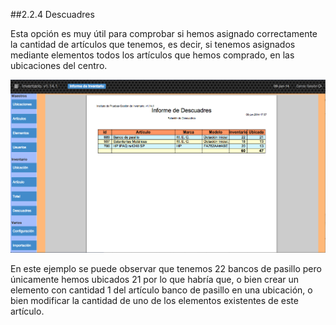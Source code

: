 ##2.2.4 Descuadres

Esta opción es muy útil para comprobar si hemos asignado correctamente la cantidad de artículos que tenemos, es decir, si tenemos asignados mediante elementos todos los artículos que hemos comprado, en las ubicaciones del centro.

![descuadres](img/descuadres.png)

En este ejemplo se puede observar que tenemos 22 bancos de pasillo pero únicamente hemos ubicados 21 por lo que habría que, o bien crear un elemento con cantidad 1 del artículo banco de pasillo en una ubicación, o bien modificar la cantidad de uno de los elementos existentes de este artículo.

